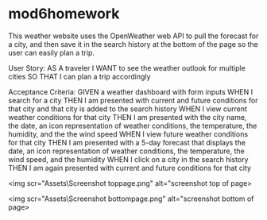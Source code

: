 # mod6homework

This weather website uses the OpenWeather web API to pull the forecast for a city, and then save it in the search history at the bottom of the page so the user can easily plan a trip.


User Story:
AS A traveler
I WANT to see the weather outlook for multiple cities
SO THAT I can plan a trip accordingly

Acceptance Criteria:
GIVEN a weather dashboard with form inputs
WHEN I search for a city
THEN I am presented with current and future conditions for that city and that city is added to the search history
WHEN I view current weather conditions for that city
THEN I am presented with the city name, the date, an icon representation of weather conditions, the temperature, the humidity, and the the wind speed
WHEN I view future weather conditions for that city
THEN I am presented with a 5-day forecast that displays the date, an icon representation of weather conditions, the temperature, the wind speed, and the humidity
WHEN I click on a city in the search history
THEN I am again presented with current and future conditions for that city

<img scr="Assets\Screenshot toppage.png" alt="screenshot top of page>

<img scr="Assets\Screenshot bottompage.png" alt="screenshot bottom of page>